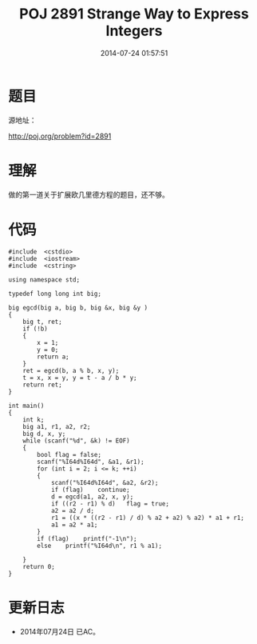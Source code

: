 ﻿---
title: POJ 2891 Strange Way to Express Integers
date: 2014-07-24 01:57:51
tags: [ACM, POJ, C, 数论]
categories: Exercise
toc: true
---
# 题目
源地址：

http://poj.org/problem?id=2891

# 理解
做的第一道关于扩展欧几里德方程的题目，还不够。

<!-- more -->

# 代码

```
#include  <cstdio>
#include  <iostream>
#include  <cstring>

using namespace std;

typedef long long int big;

big egcd(big a, big b, big &x, big &y )
{
    big t, ret;
    if (!b)
    {
        x = 1;
        y = 0;
        return a;
    }
    ret = egcd(b, a % b, x, y);
    t = x, x = y, y = t - a / b * y;
    return ret;
}

int main()
{
    int k;
    big a1, r1, a2, r2;
    big d, x, y;
    while (scanf("%d", &k) != EOF)
    {
        bool flag = false;
        scanf("%I64d%I64d", &a1, &r1);
        for (int i = 2; i <= k; ++i)
        {
            scanf("%I64d%I64d", &a2, &r2);
            if (flag)    continue;
            d = egcd(a1, a2, x, y);
            if ((r2 - r1) % d)   flag = true;
            a2 = a2 / d;
            r1 = ((x * ((r2 - r1) / d) % a2 + a2) % a2) * a1 + r1;
            a1 = a2 * a1;
        }
        if (flag)    printf("-1\n");
        else    printf("%I64d\n", r1 % a1);

    }
    return 0;
}

```

# 更新日志
- 2014年07月24日 已AC。